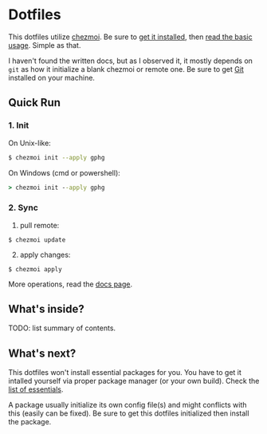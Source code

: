 # Dotfiles

This dotfiles utilize [chezmoi][1]. Be sure to [get it installed][2], then [read the basic usage][3]. Simple as that.

I haven't found the written docs, but as I observed it, it mostly depends on `git` as how it initialize a blank chezmoi or remote one. Be sure to get [Git][4] installed on your machine.

## Quick Run

### 1. Init
On Unix-like:
```sh
$ chezmoi init --apply gphg
```

On Windows (cmd or powershell):
```bat
> chezmoi init --apply gphg
```

### 2. Sync
1. pull remote:
```
$ chezmoi update
```

2. apply changes:
```
$ chezmoi apply
```

More operations, read the [docs page][5].

## What's inside?
TODO: list summary of contents.

## What's next?
This dotfiles won't install essential packages for you. You have to get it intalled yourself via proper package manager (or your own build). Check the [list of essentials](essentials.txt).

A package usually initialize its own config file(s) and might conflicts with this (easily can be fixed). Be sure to get this dotfiles initialized then install the package.

[1]: https://www.chezmoi.io/
[2]: https://www.chezmoi.io/docs/install/
[3]: https://www.chezmoi.io/docs/quick-start/
[4]: https://git-scm.com/
[5]: https://www.chezmoi.io/docs/how-to/

